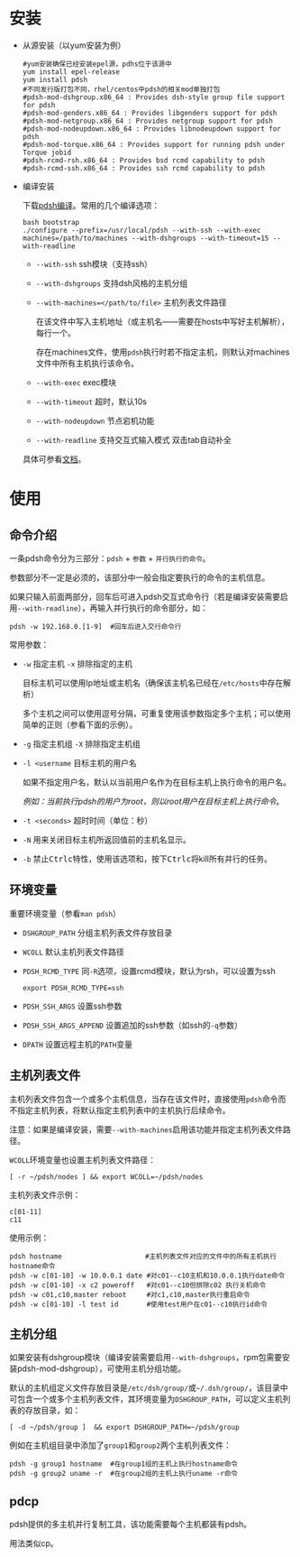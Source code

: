 # 安装

- 从源安装（以yum安装为例）

  ```shell
  #yum安装确保已经安装epel源，pdhs位于该源中
  yum install epel-release
  yum install pdsh
  #不同发行版打包不同，rhel/centos中pdsh的相关mod单独打包
  #pdsh-mod-dshgroup.x86_64 : Provides dsh-style group file support for pdsh
  #pdsh-mod-genders.x86_64 : Provides libgenders support for pdsh
  #pdsh-mod-netgroup.x86_64 : Provides netgroup support for pdsh
  #pdsh-mod-nodeupdown.x86_64 : Provides libnodeupdown support for pdsh
  #pdsh-mod-torque.x86_64 : Provides support for running pdsh under Torque jobid
  #pdsh-rcmd-rsh.x86_64 : Provides bsd rcmd capability to pdsh
  #pdsh-rcmd-ssh.x86_64 : Provides ssh rcmd capability to pdsh
  ```

- 编译安装

  下载[pdsh编译](https://github.com/chaos/pdsh/releases)。常用的几个编译选项：

  ```shell
  bash bootstrap
  ./configure --prefix=/usr/local/pdsh --with-ssh --with-exec  machines=/path/to/machines --with-dshgroups --with-timeout=15 --with-readline
  ```
  
  - `--with-ssh`  ssh模块（支持ssh）
  
  - `--with-dshgroups`  支持dsh风格的主机分组
  
  - `--with-machines=</path/to/file>`  主机列表文件路径
  
    在该文件中写入主机地址（或主机名——需要在hosts中写好主机解析），每行一个。
  
    存在machines文件，使用`pdsh`执行时若不指定主机，则默认对machines文件中所有主机执行该命令。
  
  - `--with-exec`  exec模块
  
  - `--with-timeout`  超时，默认10s
    
  - `--with-nodeupdown`  节点宕机功能
    
  - `--with-readline`	支持交互式输入模式 双击tab自动补全
  
  
  具体可参看[文档](https://github.com/chaos/pdsh)。

# 使用

## 命令介绍

一条pdsh命令分为三部分：`pdsh` + `参数` + `并行执行的命令`。

参数部分不一定是必须的，该部分中一般会指定要执行的命令的主机信息。

如果只输入前面两部分，回车后可进入pdsh交互式命令行（若是编译安装需要启用`--with-readline`），再输入并行执行的命令部分，如：

```shell
pdsh -w 192.168.0.[1-9]  #回车后进入交行命令行
```



常用参数：

- `-w`  指定主机 `-x`  排除指定的主机

  目标主机可以使用Ip地址或主机名（确保该主机名已经在`/etc/hosts`中存在解析）

  多个主机之间可以使用逗号分隔，可重复使用该参数指定多个主机；可以使用简单的正则（参看下面的示例）。

- `-g`  指定主机组 `-X`  排除指定主机组

- `-l <username` 目标主机的用户名

  如果不指定用户名，默认以当前用户名作为在目标主机上执行命令的用户名。

  *例如：当前执行pdsh的用户为root，则以root用户在目标主机上执行命令*。

- `-t <seconds>`  超时时间（单位：秒）

- `-N` 用来关闭目标主机所返回值前的主机名显示。

- `-b`  禁止<kbd>Ctrl</kbd><kbd>c</kbd>特性，使用该选项和，按下<kbd>Ctrl</kbd><kbd>c</kbd>将kill所有并行的任务。



## 环境变量

重要环境变量（参看`man pdsh`）

- `DSHGROUP_PATH`  分组主机列表文件存放目录

- `WCOLL`  默认主机列表文件路径

- `PDSH_RCMD_TYPE`  同`-R`选项，设置rcmd模块，默认为rsh，可以设置为ssh

  ```shell
  export PDSH_RCMD_TYPE=ssh
  ```

- `PDSH_SSH_ARGS`  设置ssh参数

- `PDSH_SSH_ARGS_APPEND`  设置追加的ssh参数（如ssh的`-q`参数）

- `DPATH`  设置远程主机的`PATH`变量

  


## 主机列表文件

主机列表文件包含一个或多个主机信息，当存在该文件时，直接使用`pdsh`命令而不指定主机列表，将默认指定主机列表中的主机执行后续命令。

注意：如果是编译安装，需要`--with-machines`启用该功能并指定主机列表文件路径。

`WCOLL`环境变量也设置主机列表文件路径：

```shell
[ -r ~/pdsh/nodes ] && export WCOLL=~/pdsh/nodes
```


主机列表文件示例：

```shell
c[01-11]
c11
```



使用示例：


```shell
pdsh hostname　                   #主机列表文件对应的文件中的所有主机执行hostname命令
pdsh -w c[01-10] -w 10.0.0.1 date #对c01--c10主机和10.0.0.1执行date命令
pdsh -w c[01-10] -x c2 poweroff   #对c01--c10但排除c02 执行关机命令
pdsh -w c01,c10,master reboot     #对c1,c10,master执行重启命令
pdsh -w c[01-10] -l test id       #使用test用户在c01--c10执行id命令
```



## 主机分组

如果安装有dshgroup模块（编译安装需要启用`--with-dshgroups`，rpm包需要安装pdsh-mod-dshgroup），可使用主机分组功能。

默认的主机组定义文件存放目录是`/etc/dsh/group/`或`~/.dsh/group/`，该目录中可包含一个或多个主机列表文件，其环境变量为`DSHGROUP_PATH`，可以定义主机列表的存放目录，如：

```shell
[ -d ~/pdsh/group ]  && export DSHGROUP_PATH=~/pdsh/group
```

例如在主机组目录中添加了`group1`和`group2`两个主机列表文件：

```shell
pdsh -g group1 hostname  #在group1组的主机上执行hostname命令
pdsh -g group2 uname -r  #在group2组的主机上执行uname -r命令
```



## pdcp

pdsh提供的多主机并行复制工具，该功能需要每个主机都装有pdsh。

用法类似cp。

